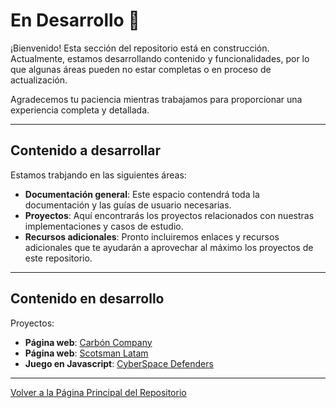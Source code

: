 # En Desarrollo 🚧

¡Bienvenido! Esta sección del repositorio está en construcción. Actualmente, estamos desarrollando contenido y funcionalidades, por lo que algunas áreas pueden no estar completas o en proceso de actualización.

Agradecemos tu paciencia mientras trabajamos para proporcionar una experiencia completa y detallada.

---

## Contenido a desarrollar

Estamos trabjando en las siguientes áreas:

- **Documentación general**: Este espacio contendrá toda la documentación y las guías de usuario necesarias.
- **Proyectos**: Aquí encontrarás los proyectos relacionados con nuestras implementaciones y casos de estudio.
- **Recursos adicionales**: Pronto incluiremos enlaces y recursos adicionales que te ayudarán a aprovechar al máximo los proyectos de este repositorio.

---

## Contenido en desarrollo

Proyectos:

- **Página web**: [Carbón Company](./Proyectos/Carbon%20Company/)
- **Página web**: [Scotsman Latam](./Proyectos/Scotsmanlatam/)
- **Juego en Javascript**: [CyberSpace Defenders](./Proyectos/CyberSpace%20Defenders/)

---

[Volver a la Página Principal del Repositorio](../README.md)